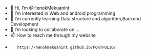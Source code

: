 - 👋 Hi, I’m @HenokMekuanint
- 👀 I’m interested in Web and android programming
- 🌱 I’m currently learning Data structure and algorithm,Backend Development
- 💞️ I’m looking to collaborate on ...
- 📫 How to reach me through my website 
-        https://henokmekuanint.github.io/PORTFOLIO/

<!---
HenokMekuanint/HenokMekuanint is a ✨ special ✨ repository because its `README.md` (this file) appears on your GitHub profile.
You can click the Preview link to take a look at your changes.
--->
